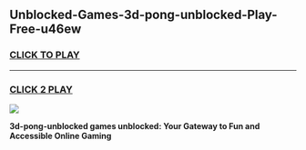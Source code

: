 
## Unblocked-Games-3d-pong-unblocked-Play-Free-u46ew
<h3>
<a href="https://premium76.site?title=3d-pong-unblocked&ref=21A">CLICK TO PLAY</a></h3>
<hr>

<h3>
<a href="https://premium76.site?title=3d-pong-unblocked&ref=21A">CLICK 2 PLAY</a>
  
</h3>

<a href="https://premium76.site?title=3d-pong-unblocked&ref=21A"><img src="https://clearcache.store/games.png"></a>


**3d-pong-unblocked games unblocked: Your Gateway to Fun and Accessible Online Gaming**
